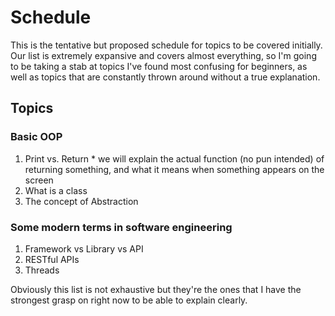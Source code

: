 # Schedule
This is the tentative but proposed schedule for topics to be covered initially. Our list is extremely expansive and covers almost everything, so I'm going to be taking a stab at topics I've found most confusing for beginners, as well as topics that are constantly thrown around without a true explanation.

## Topics
  ### Basic OOP
  1. Print vs. Return
    * we will explain the actual function (no pun intended) of returning something, and what it means when something appears on the screen
  2. What is a class
  3. The concept of Abstraction
  
  ### Some modern terms in software engineering
  1. Framework vs Library vs API
  2. RESTful APIs
  3. Threads
  
Obviously this list is not exhaustive but they're the ones that I have the strongest grasp on right now to be able to explain clearly.
